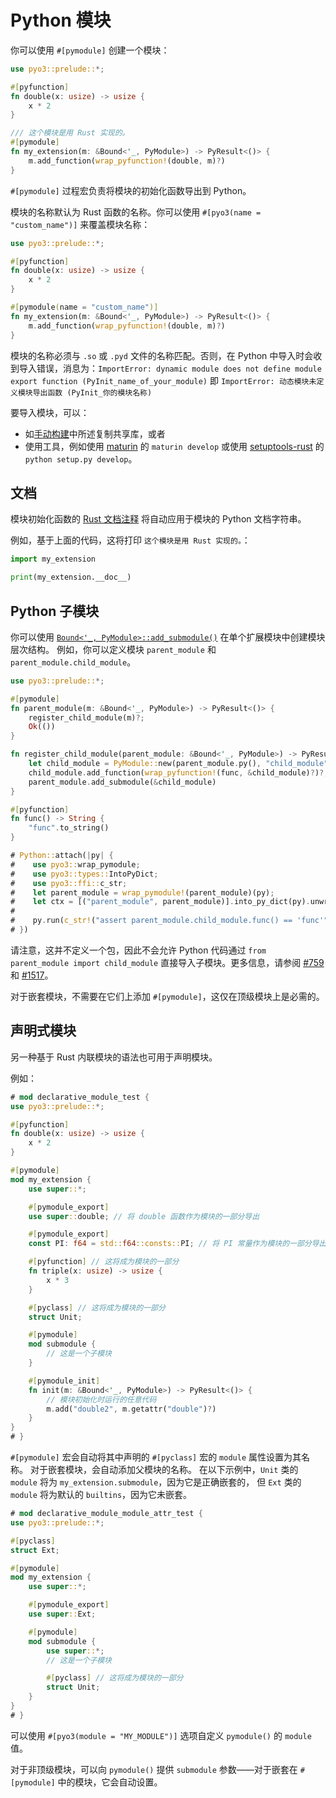 # Python 模块

你可以使用 `#[pymodule]` 创建一个模块：

```rust
use pyo3::prelude::*;

#[pyfunction]
fn double(x: usize) -> usize {
    x * 2
}

/// 这个模块是用 Rust 实现的。
#[pymodule]
fn my_extension(m: &Bound<'_, PyModule>) -> PyResult<()> {
    m.add_function(wrap_pyfunction!(double, m)?)
}
```

`#[pymodule]` 过程宏负责将模块的初始化函数导出到 Python。

模块的名称默认为 Rust 函数的名称。你可以使用 `#[pyo3(name = "custom_name")]` 来覆盖模块名称：

```rust
use pyo3::prelude::*;

#[pyfunction]
fn double(x: usize) -> usize {
    x * 2
}

#[pymodule(name = "custom_name")]
fn my_extension(m: &Bound<'_, PyModule>) -> PyResult<()> {
    m.add_function(wrap_pyfunction!(double, m)?)
}
```

模块的名称必须与 `.so` 或 `.pyd` 文件的名称匹配。否则，在 Python 中导入时会收到导入错误，消息为：`ImportError: dynamic module does not define module export function (PyInit_name_of_your_module)` 即 `ImportError: 动态模块未定义模块导出函数 (PyInit_你的模块名称)`

要导入模块，可以：
 - 如[手动构建](building-and-distribution.md#manual-builds)中所述复制共享库，或者
 - 使用工具，例如使用 [maturin](https://github.com/PyO3/maturin) 的 `maturin develop` 或使用 [setuptools-rust](https://github.com/PyO3/setuptools-rust) 的 `python setup.py develop`。

## 文档

模块初始化函数的 [Rust 文档注释](https://doc.rust-lang.org/stable/book/ch03-04-comments.html) 将自动应用于模块的 Python 文档字符串。

例如，基于上面的代码，这将打印 `这个模块是用 Rust 实现的。`：

```python
import my_extension

print(my_extension.__doc__)
```

## Python 子模块

你可以使用 [`Bound<'_, PyModule>::add_submodule()`]({{#PYO3_DOCS_URL}}/pyo3/prelude/trait.PyModuleMethods.html#tymethod.add_submodule) 在单个扩展模块中创建模块层次结构。
例如，你可以定义模块 `parent_module` 和 `parent_module.child_module`。

```rust
use pyo3::prelude::*;

#[pymodule]
fn parent_module(m: &Bound<'_, PyModule>) -> PyResult<()> {
    register_child_module(m)?;
    Ok(())
}

fn register_child_module(parent_module: &Bound<'_, PyModule>) -> PyResult<()> {
    let child_module = PyModule::new(parent_module.py(), "child_module")?;
    child_module.add_function(wrap_pyfunction!(func, &child_module)?)?;
    parent_module.add_submodule(&child_module)
}

#[pyfunction]
fn func() -> String {
    "func".to_string()
}

# Python::attach(|py| {
#    use pyo3::wrap_pymodule;
#    use pyo3::types::IntoPyDict;
#    use pyo3::ffi::c_str;
#    let parent_module = wrap_pymodule!(parent_module)(py);
#    let ctx = [("parent_module", parent_module)].into_py_dict(py).unwrap();
#
#    py.run(c_str!("assert parent_module.child_module.func() == 'func'"), None, Some(&ctx)).unwrap();
# })
```

请注意，这并不定义一个包，因此不会允许 Python 代码通过 `from parent_module import child_module` 直接导入子模块。更多信息，请参阅 [#759](https://github.com/PyO3/pyo3/issues/759) 和 [#1517](https://github.com/PyO3/pyo3/issues/1517#issuecomment-808664021)。

对于嵌套模块，不需要在它们上添加 `#[pymodule]`，这仅在顶级模块上是必需的。

## 声明式模块

另一种基于 Rust 内联模块的语法也可用于声明模块。

例如：
```rust
# mod declarative_module_test {
use pyo3::prelude::*;

#[pyfunction]
fn double(x: usize) -> usize {
    x * 2
}

#[pymodule]
mod my_extension {
    use super::*;

    #[pymodule_export]
    use super::double; // 将 double 函数作为模块的一部分导出

    #[pymodule_export]
    const PI: f64 = std::f64::consts::PI; // 将 PI 常量作为模块的一部分导出

    #[pyfunction] // 这将成为模块的一部分
    fn triple(x: usize) -> usize {
        x * 3
    }

    #[pyclass] // 这将成为模块的一部分
    struct Unit;

    #[pymodule]
    mod submodule {
        // 这是一个子模块
    }

    #[pymodule_init]
    fn init(m: &Bound<'_, PyModule>) -> PyResult<()> {
        // 模块初始化时运行的任意代码
        m.add("double2", m.getattr("double")?)
    }
}
# }
```

`#[pymodule]` 宏会自动将其中声明的 `#[pyclass]` 宏的 `module` 属性设置为其名称。
对于嵌套模块，会自动添加父模块的名称。
在以下示例中，`Unit` 类的 `module` 将为 `my_extension.submodule`，因为它是正确嵌套的，
但 `Ext` 类的 `module` 将为默认的 `builtins`，因为它未嵌套。

```rust
# mod declarative_module_module_attr_test {
use pyo3::prelude::*;

#[pyclass]
struct Ext;

#[pymodule]
mod my_extension {
    use super::*;

    #[pymodule_export]
    use super::Ext;

    #[pymodule]
    mod submodule {
        use super::*;
        // 这是一个子模块

        #[pyclass] // 这将成为模块的一部分
        struct Unit;
    }
}
# }
```
可以使用 `#[pyo3(module = "MY_MODULE")]` 选项自定义 `pymodule()` 的 `module` 值。

对于非顶级模块，可以向 `pymodule()` 提供 `submodule` 参数——对于嵌套在 `#[pymodule]` 中的模块，它会自动设置。